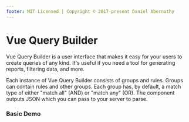 ```yaml
---
footer: MIT Licensed | Copyright © 2017-present Daniel Abernathy
---
```


# Vue Query Builder

Vue Query Builder is a user interface that makes it easy for your users to create queries of any kind. It's useful if you need a tool for generating reports, filtering data, and more.

Each instance of Vue Query Builder consists of groups and rules. Groups can contain rules and other groups. Each group has, by default, a match type of either "match all" (AND) or "match any" (OR). The component outputs JSON which you can pass to your server to parse.

### Basic Demo

<br>

<vue-query-builder :rules="rules" v-model="query"></vue-query-builder>

<script>
export default {
  data() {
    return {
      rules: [
        {
          type: "text",
          id: "first-name",
          label: "First Name",
        },
        {
          type: "text",
          id: "last-name",
          label: "Last Name",
        },
        {
          type: "radio",
          id: "plan-type",
          label: "Plan Type",
          choices: [
            {label: "Standard", value: "standard"},
            {label: "Premium", value: "premium"}
          ]
        },
      ],
      query: {
        "logicalOperator": "all",
        "children": [
          {
            "type": "query-builder-rule",
            "query": {
              "rule": "plan-type",
              "selectedOperand": "Plan Type",
              "value": "premium"
            }
          },
          {
            "type": "query-builder-group",
            "query": {
              "logicalOperator": "any",
              "children": [
                {
                  "type": "query-builder-rule",
                  "query": {
                    "rule": "first-name",
                    "selectedOperator": "equals",
                    "selectedOperand": "First Name",
                    "value": "John"
                  }
                },
                {
                  "type": "query-builder-rule",
                  "query": {
                    "rule": "first-name",
                    "selectedOperator": "equals",
                    "selectedOperand": "First Name",
                    "value": "Sally"
                  }
                }
              ]
            }
          }
        ]
      },
    }
  }
}
</script>
<style lang="scss">
.vue-query-builder, .vue-query-builder * {
  box-sizing: border-box;
}

@import "../node_modules/bootstrap/scss/functions";
@import "../node_modules/bootstrap/scss/variables";
@import "../node_modules/bootstrap/scss/mixins";

@import "../node_modules/bootstrap/scss/forms";
@import "../node_modules/bootstrap/scss/buttons";

// Components
@import "../node_modules/bootstrap/scss/dropdown";
@import "../node_modules/bootstrap/scss/button-group";
@import "../node_modules/bootstrap/scss/input-group";
@import "../node_modules/bootstrap/scss/card";
@import "../node_modules/bootstrap/scss/close";

// Utility classes
@import "../node_modules/bootstrap/scss/utilities";
</style>